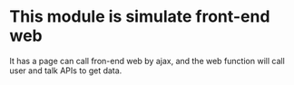 # This module is simulate front-end web

It has a page can call fron-end web by ajax, and the web function will call user and talk APIs to get data.
